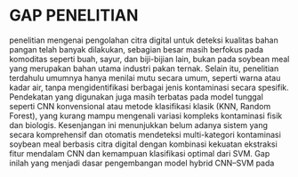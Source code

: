 # GAP PENELITIAN

penelitian mengenai pengolahan citra digital untuk deteksi kualitas bahan pangan
telah banyak dilakukan, sebagian besar masih berfokus pada komoditas seperti buah, 
sayur, dan biji-bijian lain, bukan pada soybean meal yang merupakan bahan utama 
industri pakan ternak. Selain itu, penelitian terdahulu umumnya hanya menilai mutu 
secara umum, seperti warna atau kadar air, tanpa mengidentifikasi berbagai jenis 
kontaminasi secara spesifik. Pendekatan yang digunakan juga masih terbatas pada 
model tunggal seperti CNN konvensional atau metode klasifikasi klasik (KNN, Random 
Forest), yang kurang mampu mengenali variasi kompleks kontaminasi fisik dan 
biologis. Kesenjangan ini menunjukkan belum adanya sistem yang secara komprehensif 
dan otomatis mendeteksi multi-kategori kontaminasi soybean meal berbasis citra 
digital dengan kombinasi kekuatan ekstraksi fitur mendalam CNN dan kemampuan 
klasifikasi optimal dari SVM. Gap inilah yang menjadi dasar pengembangan model 
hybrid CNN–SVM pada
